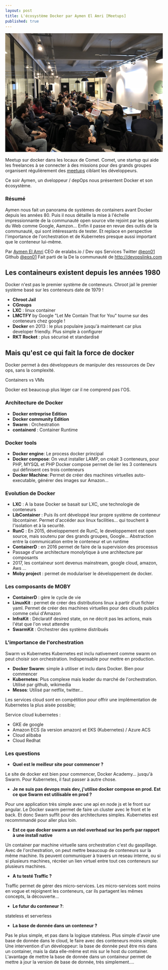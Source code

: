 ```yaml
---
layout: post
title: L'écosystème Docker par Aymen El Amri [Meetups]
published: true
---
```


<img 
	src="../images/docker-aymen-amri.jpg"
	alt="l'écosystème Docker / présentation de Aymen Amri">

Meetup sur docker dans les locaux de Comet. 
Comet, une startup qui aide les freelances à se connecter à des missions pour des grands groupes organisent régulièrement des [meetups](https://www.meetup.com/fr-FR/Comet-Meetups-for-Freelancers/) ciblant les développeurs.

Ce soir Aymen, un dveloppeur / depOps nous présentent Docker et son écosystème.


### Résumé

Aymen nous fait un panorama de systèmes de containers avant Docker depuis les  années 80. Puis il nous détaille la mise à l'échelle impressionnante de la communauté open source vite rejoint par les géants du Web comme Google, Aamzon... 
Enfin il passe en revue des outils de la communauté, qui sont intéressants de tester.
Et replace en perspective l'importance de l'orchestration et de Kubernetes presque aussi important que le conteneur lui-même.

Par [Aymen El Amri](http://aymenelamri.com)
CEO de eralabs.io / Dev ops Services
Twitter [@eon01](https://twitter.com/eon01)
Github [@eon01](https://github.com/eon01)
Fait parti de la De la communauté de http://devopslinks.com


## Les containeurs existent depuis les années 1980

Docker n'est pas le  premier système de conteneurs. Chroot jail le premier système basé sur les conteneurs date de 1979 !

* **Chroot Jail**
* **CGroups**
* **LXC** : linux container
* **LMCTFY** by Google "Let Me Contain That for You" tourne sur des conteneurs chez google !
* **Docker** en 2013 : le plus populaire jusqu'à maintenant car plus developer friendly. Plus simple à configurer
* **RKT Rocket** : plus sécurisé et standardisé 

## Mais qu'est ce qui fait la force de docker

Docker permet à des développeurs de manipuler des ressources de Dev ops, sans la complexité. 

Containers vs VMs

Docker est beaucoup plus léger car il ne comprend pas l'OS. 


### Architecture de Docker 

* **Docker entreprise Edition**
* **Docker community Edition**
* **Swarm** : Orchestration 
* **containerd** : Container Runtime

### Docker tools 

* **Docker engine**: Le process docker principal
* **Docker compose**: On veut installer LAMP, on créait 3 conteneurs, pour PHP, MYSQL et PHP Docker compose permet de lier les 3 conteneurs qui définisent ces trois conteneurs
* **Docker Machine**: Permet de créer des machines virtuelles auto-executable, générer des images sur Amazon...


### Evolution de Docker

* **LXC** : A la base Docker se basait sur LXC, une technologie de conteneurs 
* **LibContainer** : Puis ils ont développé leur propre système de conteneur libcontainer. Permet d'accéder aux linux facilities... qui touchent à l'isolation et à la securité.
* **RunC** : En 2015, développement de RunC, le developpement est open source, mais soutenu par des grands groupes, Google... Abstraction entre la communication entre le conteneur et un runtime
* **ContainerD** : en 2016 permet de faire de la supervision des processus 
* Passage d'une architecture monolytique à une architecture par composants
* 2017, les containeur sont devenus mainstream, google cloud, amazon, Aws ...
* **Moby project** : permet de modulariser le développement de docker.

### Les composants de MOBY

* **ContainerD** : gère le cycle de vie
* **LinuxKit** : permet de créer des distributions linux à partir d'un fichier yaml. Permet de créer des machines virtuelles pour des clouds publics comme celui d'Amazon
* **InfraKit** : Déclaratif desired state, on ne décrit pas les actions, mais l'état que l'on veut attendre
* **SwarmKit** : Orchestrer des système distribués

### L'importance de l'orchestration 

Swarm vs Kubernetes
Kubernetes est inclu nativement comme swarm on peut choisir son orchestration. Indispensable pour mettre en production.

* **Docker Swarm**: simple à utiliser et inclu dans Docker. Bien pour commencer
* **Kubernetes**: Plus complexe mais leader du marché de l'orchestration. Utilisé par github, wikimedia
* **Mesos**: Utilisé par netflix, twitter...

Les services cloud sont en compétition pour offrir une implémentation de Kubernetes la plus aisée possible; 

Service cloud kubernetes : 

* GKE de google
* Amazon ECS (la version amazon) et EKS (Kubernetes) / Azure ACS 
* Cloud alibaba 
* Cloud Redhat


### Les questions 

* **Quel est le meilleur site pour commencer ?**

Le site de docker est bien pour commencer, Docker Academy... jusqu'à Swarm. Pour Kubernetes, il faut passer à autre chose.

* **Je ne suis pas devops mais dev, j'utilise docker compose en prod. Est ce que Swarm est utilisable en prod ?**

Pour une application très simple avec une api en node js et le front sur angular. Le Docker swarm permet de faire un cluster avec le front et le back. Et donc Swarn suffit pour des architectures simples. Kubernetes est recommmandé pour aller plus loin.

* **Est ce que docker swarm a un réel overhead sur les perfs par rapport à une install native**

Un container par machine virtuelle sans orchestration c'est du gaspillage. Avec de l'orchestration, on peut mettre beaucoup de conteneurs sur la même machine. Ils peuvent communiquer à travers un reseau interne, ou si si plusieurs machines, récréer un lien virtuel entre tout ces conteneurs sur plusieurs machines. 

* **A tu testé Traffic ?**

Traffic permet de gérer des micro-services. Les micro-services sont moins en vogue et rejoignent les conteneurs, car ils  partagent les mêmes concepts, la découverte...

* **Le futur du conteneur ?**: 

stateless et serverless

*  **La base de donnée dans un conteneur ?**

Pas le plus simple, et pas dans la logique stateless. Plus simple d'avoir une base de donnée dans le cloud, le faire avec des conteneurs moins simple. 
Une intervention d'un développeur: la base de donnée peut être mis dans un container, mais la data elle-même est mis sur le host du container. L'avantage de mettre la base de donnée dans un containeur permet de mettre à jour la version de base de donnée, très simplement....







